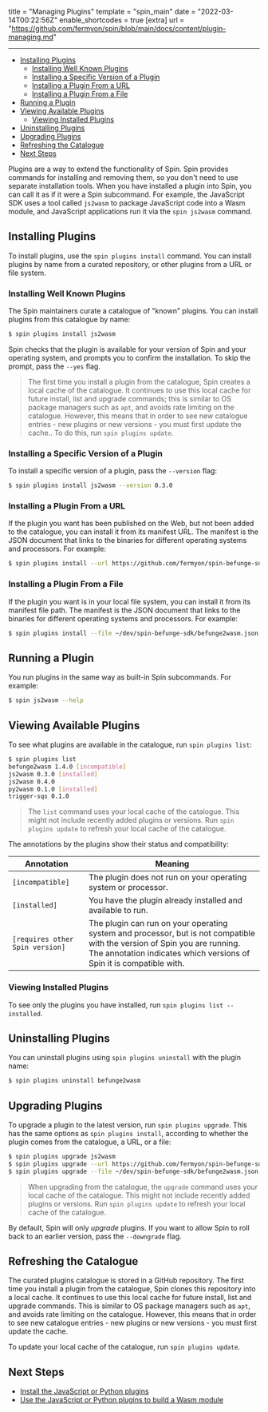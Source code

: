 title = "Managing Plugins"
template = "spin_main"
date = "2022-03-14T00:22:56Z"
enable_shortcodes = true
[extra]
url = "https://github.com/fermyon/spin/blob/main/docs/content/plugin-managing.md"

---
- [Installing Plugins](#installing-plugins)
  - [Installing Well Known Plugins](#installing-well-known-plugins)
  - [Installing a Specific Version of a Plugin](#installing-a-specific-version-of-a-plugin)
  - [Installing a Plugin From a URL](#installing-a-plugin-from-a-url)
  - [Installing a Plugin From a File](#installing-a-plugin-from-a-file)
- [Running a Plugin](#running-a-plugin)
- [Viewing Available Plugins](#viewing-available-plugins)
  - [Viewing Installed Plugins](#viewing-installed-plugins)
- [Uninstalling Plugins](#uninstalling-plugins)
- [Upgrading Plugins](#upgrading-plugins)
- [Refreshing the Catalogue](#refreshing-the-catalogue)
- [Next Steps](#next-steps)

Plugins are a way to extend the functionality of Spin. Spin provides commands for installing and removing them, so you don't need to use separate installation tools. When you have installed a plugin into Spin, you can call it as if it were a Spin subcommand.  For example, the JavaScript SDK uses a tool called `js2wasm` to package JavaScript code into a Wasm module, and JavaScript applications run it via the `spin js2wasm` command.

## Installing Plugins

To install plugins, use the `spin plugins install` command.  You can install plugins by name from a curated repository, or other plugins from a URL or file system.

### Installing Well Known Plugins

The Spin maintainers curate a catalogue of "known" plugins.  You can install plugins from this catalogue by name:

<!-- @nocpy -->

```bash
$ spin plugins install js2wasm
```

Spin checks that the plugin is available for your version of Spin and your operating system, and prompts you to confirm the installation.  To skip the prompt, pass the `--yes` flag.

> The first time you install a plugin from the catalogue, Spin creates a local cache of the catalogue.  It continues to use this local cache for future install, list and upgrade commands; this is similar to OS package managers such as `apt`, and avoids rate limiting on the catalogue.  However, this means that in order to see new catalogue entries - new plugins or new versions - you must first update the cache..  To do this, run `spin plugins update`.

### Installing a Specific Version of a Plugin

To install a specific version of a plugin, pass the `--version` flag:

<!-- @nocpy -->

```bash
$ spin plugins install js2wasm --version 0.3.0
```

### Installing a Plugin From a URL

If the plugin you want has been published on the Web, but not been added to the catalogue, you can install it from its manifest URL.  The manifest is the JSON document that links to the binaries for different operating systems and processors.  For example:

<!-- @nocpy -->

```bash
$ spin plugins install --url https://github.com/fermyon/spin-befunge-sdk/releases/download/v1.4.0/befunge2wasm.json
```

### Installing a Plugin From a File

If the plugin you want is in your local file system, you can install it from its manifest file path.  The manifest is the JSON document that links to the binaries for different operating systems and processors.  For example:

<!-- @nocpy -->

```bash
$ spin plugins install --file ~/dev/spin-befunge-sdk/befunge2wasm.json
```

## Running a Plugin

You run plugins in the same way as built-in Spin subcommands.  For example:

<!-- @nocpy -->

```bash
$ spin js2wasm --help
```

## Viewing Available Plugins

To see what plugins are available in the catalogue, run `spin plugins list`:

<!-- @selectiveCpy -->

```bash
$ spin plugins list
befunge2wasm 1.4.0 [incompatible]
js2wasm 0.3.0 [installed]
js2wasm 0.4.0
py2wasm 0.1.0 [installed]
trigger-sqs 0.1.0
```

> The `list` command uses your local cache of the catalogue.  This might not include recently added plugins or versions.  Run `spin plugins update` to refresh your local cache of the catalogue.

The annotations by the plugins show their status and compatibility:

| Annotation                      | Meaning |
|---------------------------------|---------|
| `[incompatible]`                | The plugin does not run on your operating system or processor. |
| `[installed]`                   | You have the plugin already installed and available to run. |
| `[requires other Spin version]` | The plugin can run on your operating system and processor, but is not compatible with the version of Spin you are running. The annotation indicates which versions of Spin it is compatible with. |

### Viewing Installed Plugins

To see only the plugins you have installed, run `spin plugins list --installed`.

## Uninstalling Plugins

You can uninstall plugins using `spin plugins uninstall` with the plugin name:

<!-- @nocpy -->

```bash
$ spin plugins uninstall befunge2wasm
```

## Upgrading Plugins

To upgrade a plugin to the latest version, run `spin plugins upgrade`.  This has the same options as `spin plugins install`, according to whether the plugin comes from the catalogue, a URL, or a file:

<!-- @nocpy -->

```bash
$ spin plugins upgrade js2wasm
$ spin plugins upgrade --url https://github.com/fermyon/spin-befunge-sdk/releases/download/v1.7.0/befunge2wasm.json
$ spin plugins upgrade --file ~/dev/spin-befunge-sdk/befunge2wasm.json
```

> When upgrading from the catalogue, the `upgrade` command uses your local cache of the catalogue.  This might not include recently added plugins or versions.  Run `spin plugins update` to refresh your local cache of the catalogue.

By default, Spin will only _upgrade_ plugins.  If you want to allow Spin to roll back to an earlier version, pass the `--downgrade` flag.

## Refreshing the Catalogue

The curated plugins catalogue is stored in a GitHub repository. The first time you install a plugin from the catalogue, Spin clones this repository into a local cache.  It continues to use this local cache for future install, list and upgrade commands. This is similar to OS package managers such as `apt`, and avoids rate limiting on the catalogue.  However, this means that in order to see new catalogue entries - new plugins or new versions - you must first update the cache.

To update your local cache of the catalogue, run `spin plugins update`.

## Next Steps

- [Install the JavaScript or Python plugins](quickstart)
- [Use the JavaScript or Python plugins to build a Wasm module](build)
